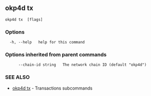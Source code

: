 ## okp4d tx 



```
okp4d tx  [flags]
```

### Options

```
  -h, --help   help for this command
```

### Options inherited from parent commands

```
      --chain-id string   The network chain ID (default "okp4d")
```

### SEE ALSO

* [okp4d tx](okp4d_tx.md)	 - Transactions subcommands

